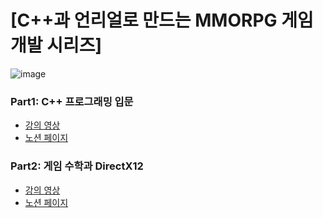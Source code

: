 # [C++과 언리얼로 만드는 MMORPG 게임 개발 시리즈]

![image](https://github.com/user-attachments/assets/a3505063-3235-4610-a974-acc2fec8af37)

### Part1: C++ 프로그래밍 입문
- [강의 영상](https://www.inflearn.com/course/%EC%96%B8%EB%A6%AC%EC%96%BC-3d-mmorpg-1)
- [노션 페이지]()

### Part2: 게임 수학과 DirectX12
- [강의 영상](https://www.inflearn.com/course/%EC%96%B8%EB%A6%AC%EC%96%BC-3d-mmorpg-2)
- [노션 페이지]()
